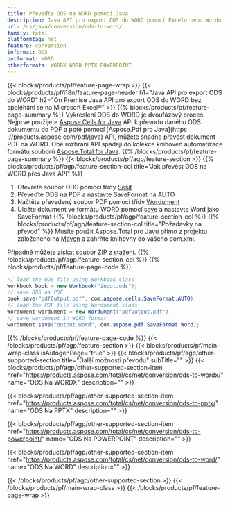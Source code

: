 ```yaml
---
title: Převeďte ODS na WORD pomocí Java
description: Java API pro export ODS do WORD pomocí Excelu nebo Wordu
url: /cs/java/conversion/ods-to-word/
family: total
platformtag: net
feature: conversion
informat: ODS
outformat: WORD
otherformats: WORDX WORD PPTX POWERPOINT
---
```

{{< blocks/products/pf/feature-page-wrap >}}
{{< blocks/products/pf/i18n/feature-page-header h1="Java API pro export ODS do WORD" h2="On Premise Java API pro export ODS do WORD bez spoléhání se na Microsoft Excel&reg;" >}}
{{% blocks/products/pf/feature-page-summary %}}
Vykreslení ODS do WORD je dvoufázový proces. Nejprve použijete [Aspose.Cells for Java](https://products.aspose.com/cells/java) API k převodu daného ODS dokumentu do PDF a poté pomocí [Aspose.Pdf pro Java](https ://products.aspose.com/pdf/java) API, můžete snadno převést dokument PDF na WORD. Obě rozhraní API spadají do kolekce knihoven automatizace formátu souborů [Aspose.Total for Java](https://products.aspose.com/total/java/).
{{% /blocks/products/pf/feature-page-summary  %}}
{{< blocks/products/pf/agp/feature-section >}}
{{% blocks/products/pf/agp/feature-section-col title="Jak převést ODS na WORD přes Java API" %}}
1. Otevřete soubor ODS pomocí třídy [Sešit](https://apireference.aspose.com/cells/java/com.aspose.cells/Workbook)
2. Převeďte ODS na PDF a nastavte SaveFormat na AUTO
3. Načtěte převedený soubor PDF pomocí třídy [Wordument](https://apireference.aspose.com/pdf/java/com.aspose.pdf/Wordument)
4. Uložte dokument ve formátu WORD pomocí [save](https://apireference.aspose.com/pdf/java/com.aspose.pdf/Wordument#save-java.lang.String-com.aspose.pdf.SaveOptions-) a nastavte Word jako SaveFormat
{{% /blocks/products/pf/agp/feature-section-col %}}
{{% blocks/products/pf/agp/feature-section-col title="Požadavky na převod" %}}
Musíte použít Aspose.Total pro Javu přímo z projektu založeného na [Maven](https://repository.aspose.com/webapp/#/artifacts/browse/tree/General/repo/com/aspose/aspose-total) a zahrňte knihovny do vašeho pom.xml.

Případně můžete získat soubor ZIP z [stažení](https://downloads.aspose.com/total/java).
{{% /blocks/products/pf/agp/feature-section-col %}}
{{% blocks/products/pf/feature-page-code %}}
```cs
// load the ODS file using Workbook class
Workbook book = new Workbook("input.ods");
// save ODS as PDF
book.save("pdfOutput.pdf", com.aspose.cells.SaveFormat.AUTO);
// load the PDF file using Wordument class
Wordument wordument = new Wordument("pdfOutput.pdf");
// save wordument in WORD format
wordument.save("output.word", com.aspose.pdf.SaveFormat.Word);  
```
{{% /blocks/products/pf/feature-page-code %}}
{{< /blocks/products/pf/agp/feature-section >}}
{{< blocks/products/pf/main-wrap-class isAutogenPage="true" >}}
{{< blocks/products/pf/agp/other-supported-section title="Další možnosti převodu" subTitle="" >}}
{{< blocks/products/pf/agp/other-supported-section-item href="https://products.aspose.com/total/cs/net/conversion/ods-to-wordx/" name="ODS Na WORDX" description="" >}}

{{< blocks/products/pf/agp/other-supported-section-item href="https://products.aspose.com/total/cs/net/conversion/ods-to-pptx/" name="ODS Na PPTX" description="" >}}

{{< blocks/products/pf/agp/other-supported-section-item href="https://products.aspose.com/total/cs/net/conversion/ods-to-powerpoint/" name="ODS Na POWERPOINT" description="" >}}

{{< blocks/products/pf/agp/other-supported-section-item href="https://products.aspose.com/total/cs/net/conversion/ods-to-word/" name="ODS Na WORD" description="" >}}


{{< /blocks/products/pf/agp/other-supported-section >}}
{{< /blocks/products/pf/main-wrap-class >}}
{{< /blocks/products/pf/feature-page-wrap >}}